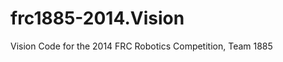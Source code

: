 frc1885-2014.Vision
===================

Vision Code for the 2014 FRC Robotics Competition, Team 1885

